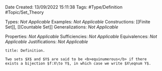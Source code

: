 <div class="topSpace"></div>

Date Created: 13/09/2022 15:11:38
Tags: #Type/Definition #Topic/Set_Theory

Types: <i>Not Applicable</i>
Examples: <i>Not Applicable</i>
Constructions: [[Finite Set]], [[Countable Set]]
Generalizations: <i>Not Applicable</i>

Properties: <i>Not Applicable</i>
Sufficiencies: <i>Not Applicable</i>
Equivalences: <i>Not Applicable</i>
Justifications: <i>Not Applicable</i>

``` ad-Definition
title: Definition.

Two sets $X$ and $Y$ are said to be <b>equinumerous</b> if there exists a bijection $f:X\to Y$, in which case we write $X\eqnum Y$.

```
